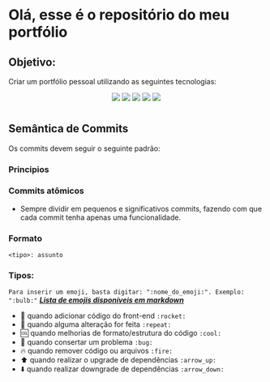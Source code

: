 # Olá, esse é o repositório do meu portfólio
## Objetivo:
Criar um portfólio pessoal utilizando as seguintes tecnologias:
<div align='center'>
    <img src="https://img.shields.io/badge/HTML5-E34F26?style=for-the-badge&logo=html5&logoColor=white" />
    <img src="https://img.shields.io/badge/CSS3-1572B6?style=for-the-badge&logo=css3&logoColor=white" />
    <img src="https://img.shields.io/badge/JavaScript-F7DF1E?style=for-the-badge&logo=javascript&logoColor=black" />
    <img src="https://img.shields.io/badge/React-20232A?style=for-the-badge&logo=react&logoColor=61DAFB" />
    <img src="https://img.shields.io/badge/TypeScript-007ACC?style=for-the-badge&logo=typescript&logoColor=white" />
</div>

#

<h2><b> Semântica de Commits </b> </h2>

Os commits devem seguir o seguinte padrão:

<h3><b>Principios</b></h3>

### Commits atômicos
- Sempre dividir em pequenos e significativos commits, fazendo com que cada commit tenha apenas uma funcionalidade.

<h3><b>Formato</b></h3>

```
<tipo>: assunto
```

### Tipos:
```Para inserir um emoji, basta digitar: ":nome_do_emoji:". Exemplo: ":bulb:"```
[***Lista de emojis disponíveis em markdown***](https://gist.github.com/rxaviers/7360908)
- :rocket: quando adicionar código do front-end ```:rocket:```
- :repeat: quando alguma alteração for feita ```:repeat:```
- :cool: quando melhorias de formato/estrutura do código ```:cool:```
- :bug: quando consertar um problema ```:bug:```
- :fire: quando remover código ou arquivos ```:fire:```
- :arrow_up: quando realizar o upgrade de dependências ```:arrow_up:```
- :arrow_down: quando realizar downgrade de dependências ```:arrow_down:```
